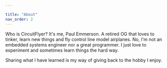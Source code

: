 ```yaml
---

title: "About"
nav_order: 2
---
```


Who is CircuitFlyer?  It's me, Paul Emmerson.  A retired OG that loves to tinker, learn new things and fly control line model airplanes.  No, I'm not an embedded systems engineer nor a great programmer.  I just love to experiment and sometimes learn things the hard way.<br>

Sharing what I have learned is my way of giving back to the hobby I enjoy.
